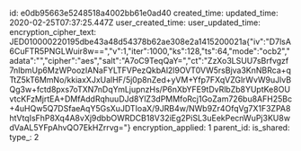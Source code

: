id: e0db95663e5248518a4002bb61e0ad40
created_time: 
updated_time: 2020-02-25T07:37:25.447Z
user_created_time: 
user_updated_time: 
encryption_cipher_text: JED010000220195dbe43a48d54378b62ae308e2a1415200021a{"iv":"D7lsA6CuFTR5PNGLWuir8w==","v":1,"iter":1000,"ks":128,"ts":64,"mode":"ocb2","adata":"","cipher":"aes","salt":"A7oC9TeqQaY=","ct":"ZzXo3LSUU7sBrfvgzf7nIbmUp6MzWPoozIANaFYLTFVPezQkbAl2l9OVT0VW5rsBjva3KnNBRca+qTtZ5kT6MmNo/kkiaxXJxUalHF/5j0p8nZed+yVM+Yfp7FXqVZGlrWvW9uJlvBQg3w+fctd8pxs7oTXN7nDqYmLjupnzHs/P6nXbYFE9tDvRlbZb8YUptKe8OUvtcKFzMjrtEA+DMfAddRqhuuDJd8YlZ3dPMMfoRcj1GoZam726bu8AFH25Bc+4uHQw5Q7DSfaeAqY5GsXuJDTIoaX/9JRB4w/NWb9Zr4OfqVg7X1F3ZPA8htVtqIsFhP8Xq4A8vXj9dbbOWRDCB18V32iEg2PiSL3uEekPecnWuPj3KU8wdVaAL5YFpAhvQO7EkHZrrvg="}
encryption_applied: 1
parent_id: 
is_shared: 
type_: 2